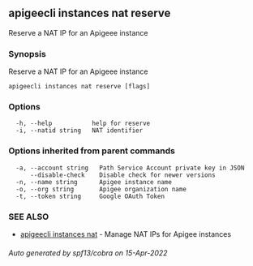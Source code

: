 ## apigeecli instances nat reserve

Reserve a NAT IP for an Apigeee instance

### Synopsis

Reserve a NAT IP for an Apigeee instance

```
apigeecli instances nat reserve [flags]
```

### Options

```
  -h, --help           help for reserve
  -i, --natid string   NAT identifier
```

### Options inherited from parent commands

```
  -a, --account string   Path Service Account private key in JSON
      --disable-check    Disable check for newer versions
  -n, --name string      Apigee instance name
  -o, --org string       Apigee organization name
  -t, --token string     Google OAuth Token
```

### SEE ALSO

* [apigeecli instances nat](apigeecli_instances_nat.md)	 - Manage NAT IPs for Apigee instances

###### Auto generated by spf13/cobra on 15-Apr-2022
